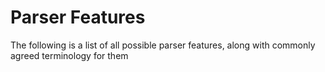 # Parser Features

The following is a list of all possible parser features, along with commonly agreed terminology for them
